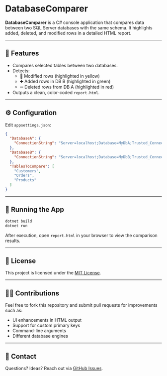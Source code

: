 # DatabaseComparer

**DatabaseComparer** is a C# console application that compares data between two SQL Server databases with the same schema. It highlights added, deleted, and modified rows in a detailed HTML report.

---

## 🚀 Features

- Compares selected tables between two databases.
- Detects:
  - 🔄 Modified rows (highlighted in yellow)
  - ➕ Added rows in DB B (highlighted in green)
  - ➖ Deleted rows from DB A (highlighted in red)
- Outputs a clean, color-coded `report.html`.

---

## ⚙️ Configuration

Edit `appsettings.json`:

```json
{
  "DatabaseA": {
    "ConnectionString": "Server=localhost;Database=MyDbA;Trusted_Connection=True;"
  },
  "DatabaseB": {
    "ConnectionString": "Server=localhost;Database=MyDbB;Trusted_Connection=True;"
  },
  "TablesToCompare": [
    "Customers",
    "Orders",
    "Products"
  ]
}
```

---

## 🏁 Running the App

```bash
dotnet build
dotnet run
```

After execution, open `report.html` in your browser to view the comparison results.

---

## 📝 License

This project is licensed under the [MIT License](LICENSE).

---

## 🙋‍♂️ Contributions

Feel free to fork this repository and submit pull requests for improvements such as:

* UI enhancements in HTML output
* Support for custom primary keys
* Command-line arguments
* Different database engines

---

## 📧 Contact

Questions? Ideas? Reach out via [GitHub Issues](https://github.com/faridprogrammer/database-comparer/issues).

